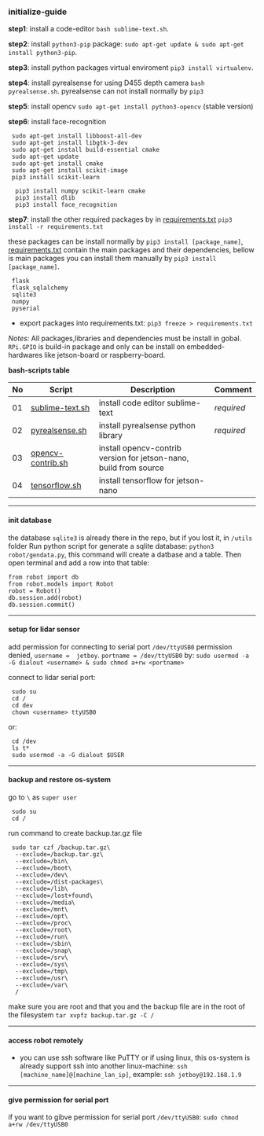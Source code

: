 ### initialize-guide

**step1**: install a code-editor `bash sublime-text.sh`.

**step2**: install `python3-pip` package: `sudo apt-get update & sudo apt-get install python3-pip`.

**step3**: install python packages virtual enviroment `pip3 install virtualenv`.

**step4**: install pyrealsense for using D455 depth camera `bash pyrealsense.sh`. pyrealsense can not install normally by `pip3`

**step5**: install opencv `sudo apt-get install python3-opencv` (stable version)

**step6**: install face-recognition

     sudo apt-get install libboost-all-dev
     sudo apt-get install libgtk-3-dev
     sudo apt-get install build-essential cmake
     sudo apt-get update 
     sudo apt-get install cmake
     sudo apt-get install scikit-image 
     pip3 install scikit-learn 

      pip3 install numpy scikit-learn cmake
      pip3 install dlib
      pip3 install face_recognition


**step7**: install the other required packages by in [requirements.txt](/init/requirements.txt) `pip3 install -r requirements.txt`

these packages can be install normally by `pip3 install [package_name]`, [requirements.txt](/init/requirements.txt) contain the main packages and their dependencies, bellow is main packages you can install them manually by `pip3 install [package_name]`.

     flask
     flask_sqlalchemy
     sqlite3
     numpy
     pyserial

- export packages into requirements.txt: `pip3 freeze > requirements.txt`

*Notes:* All packages,libraries and dependencies must be install in gobal. `RPi.GPIO` is build-in package and only can be install on embedded-hardwares like jetson-board or raspberry-board.

**bash-scripts table**

|No|Script|Description|Comment|
|---|---|---|---|
|01|[sublime-text.sh](/init/sublime-text.sh)|install code editor sublime-text|*required*|
|02|[pyrealsense.sh](/init/pyrealsense.sh)|install pyrealsense python library|*required*|
|03|[opencv-contrib.sh](/init/opencv-contrib.sh)|install opencv-contrib version for jetson-nano, build from source||
|04|[tensorflow.sh](/init/tensorflow.sh)|install tensorflow for jetson-nano||
______

#### init database

the database `sqlite3` is already there in the repo, but if you lost it, in `/utils` folder Run python script for generate a sqlite database: `python3 robot/gendata.py`, this command will create a datbase and a table. Then open terminal and add a row into that table:

	from robot import db
	from robot.models import Robot
	robot = Robot()
	db.session.add(robot)
	db.session.commit()
______

#### setup for lidar sensor

add permission for connecting to serial port `/dev/ttyUSB0` permission denied, `username =  jetboy`. `portname = /dev/ttyUSB0` by: `sudo usermod -a -G dialout <username> & sudo chmod a+rw <portname>`

connect to lidar serial port:

     sudo su
     cd /
     cd dev
     chown <username> ttyUSB0

or:

     cd /dev
     ls t*
     sudo usermod -a -G dialout $USER
______

#### backup and restore os-system

go to `\` as `super user`

     sudo su
     cd /

run command to create backup.tar.gz file

     sudo tar czf /backup.tar.gz\
      --exclude=/backup.tar.gz\
      --exclude=/bin\
      --exclude=/boot\
      --exclude=/dev\
      --exclude=/dist-packages\
      --exclude=/lib\
      --exclude=/lost+found\
      --exclude=/media\
      --exclude=/mnt\
      --exclude=/opt\
      --exclude=/proc\
      --exclude=/root\
      --exclude=/run\
      --exclude=/sbin\
      --exclude=/snap\
      --exclude=/srv\
      --exclude=/sys\
      --exclude=/tmp\
      --exclude=/usr\
      --exclude=/var\
      /

make sure you are root and that you and the backup file are in the root of the filesystem `tar xvpfz backup.tar.gz -C /`
______

#### access robot remotely

- you can use ssh software like PuTTY or if using linux, this os-system is already support ssh into another linux-machine: `ssh [machine_name]@[machine_lan_ip]`, example: `ssh jetboy@192.168.1.9`
______

#### give permission for serial port

if you want to gibve permission for serial port `/dev/ttyUSB0`: `sudo chmod a+rw /dev/ttyUSB0`